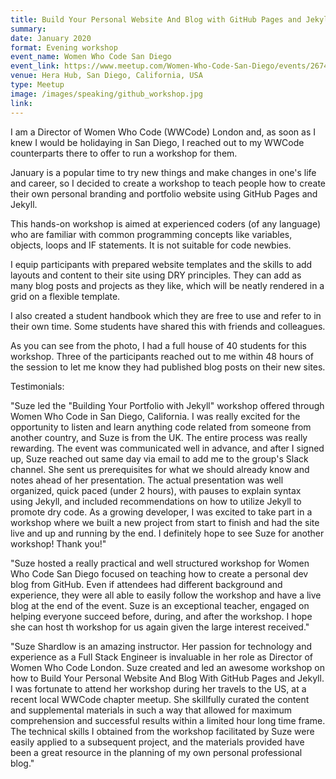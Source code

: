 ```yaml
---
title: Build Your Personal Website And Blog with GitHub Pages and Jekyll
summary: 
date: January 2020
format: Evening workshop
event_name: Women Who Code San Diego
event_link: https://www.meetup.com/Women-Who-Code-San-Diego/events/267484617/
venue: Hera Hub, San Diego, California, USA
type: Meetup
image: /images/speaking/github_workshop.jpg
link: 
---
```


I am a Director of Women Who Code (WWCode) London and, as soon as I knew I would be holidaying in San Diego, I reached out to my WWCode counterparts there to offer to run a workshop for them.

January is a popular time to try new things and make changes in one's life and career, so I decided to create a workshop to teach people how to create their own personal branding and portfolio website using GitHub Pages and Jekyll.

This hands-on workshop is aimed at experienced coders (of any language) who are familiar with common programming concepts like variables, objects, loops and IF statements.  It is not suitable for code newbies.

I equip participants with prepared website templates and the skills to add layouts and content to their site using DRY principles.  They can add as many blog posts and projects as they like, which will be neatly rendered in a grid on a flexible template.

I also created a student handbook which they are free to use and refer to in their own time.  Some students have shared this with friends and colleagues.

As you can see from the photo, I had a full house of 40 students for this workshop.  Three of the participants reached out to me within 48 hours of the session to let me know they had published blog posts on their new sites.

Testimonials:

"Suze led the "Building Your Portfolio with Jekyll" workshop offered through Women Who Code in San Diego, California. I was really excited for the opportunity to listen and learn anything code related from someone from another country, and Suze is from the UK. The entire process was really rewarding. The event was communicated well in advance, and after I signed up, Suze reached out same day via email to add me to the group's Slack channel. She sent us prerequisites for what we should already know and notes ahead of her presentation. The actual presentation was well organized, quick paced (under 2 hours), with pauses to explain syntax using Jekyll, and included recommendations on how to utilize Jekyll to promote dry code. As a growing developer, I was excited to take part in a workshop where we built a new project from start to finish and had the site live and up and running by the end. I definitely hope to see Suze for another workshop! Thank you!"

"Suze hosted a really practical and well structured workshop for Women Who Code San Diego focused on teaching how to create a personal dev blog from GitHub. Even if attendees had different background and experience, they were all able to easily follow the workshop and have a live blog at the end of the event. Suze is an exceptional teacher, engaged on helping everyone succeed before, during, and after the workshop. I hope she can host th workshop for us again given the large interest received."

"Suze Shardlow is an amazing instructor. Her passion for technology and experience as a Full Stack Engineer is invaluable in her role as Director of Women Who Code London. Suze created and led an awesome workshop on how to Build Your Personal Website And Blog With GitHub Pages and Jekyll. I was fortunate to attend her workshop during her travels to the US, at a recent local WWCode chapter meetup. She skillfully curated the content and supplemental materials in such a way that allowed for maximum comprehension and successful results within a limited hour long time frame. The technical skills I obtained from the workshop facilitated by Suze were easily applied to a subsequent project, and the materials provided have been a great resource in the planning of my own personal professional blog."
